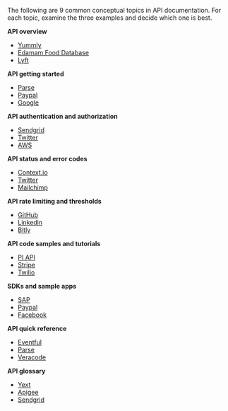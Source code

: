 The following are 9 common conceptual topics in API documentation. For each topic, examine the three examples and decide which one is best.

**API overview**

* [Yummly](https://developer.yummly.com/)
* [Edamam Food Database](https://developer.edamam.com/food-database-api-docs)
* [Lyft](https://developer.lyft.com/docs/overview)

**API getting started**
* [Parse](https://docs.parseplatform.org/parse-server/guide/)
* [Paypal](https://developer.paypal.com/docs/api/overview/)
* [Google](https://developers.google.com/adsense/management/getting_started)

**API authentication and authorization**
* [Sendgrid](https://sendgrid.com/docs/User_Guide/Settings/api_keys.html)
* [Twitter](https://developer.twitter.com/en/docs/basics/authentication/guides/access-tokens.html)
* [AWS](https://docs.aws.amazon.com/AWSECommerceService/latest/DG/HMACSignatures.html)

**API status and error codes**
* [Context.io](https://clearbit.com/docs?python#errors-error-types)
* [Twitter](https://developer.twitter.com/en/docs/basics/response-codes)
* [Mailchimp](http://developer.mailchimp.com/documentation/mailchimp/guides/error-glossary/)

**API rate limiting and thresholds**
* [GitHub](https://developer.github.com/v3/rate_limit/)
* [Linkedin](https://docs.microsoft.com/en-us/linkedin/shared/api-guide/concepts/rate-limits?context=linkedin/consumer/context)
* [Bitly](http://dev.bitly.com/rate_limiting.html)

**API code samples and tutorials**
* [PI API](https://www.projectinsight.net/api/rest-api-code-samples)
* [Stripe](https://stripe.com/docs/checkout/php)
* [Twilio](https://www.twilio.com/docs/quickstart)

**SDKs and sample apps**
* [SAP](https://developers.gigya.com/display/GD/APIs+and+SDKs)
* [Paypal](https://developer.paypal.com/docs/api/quickstart/)
* [Facebook](https://developers.facebook.com/docs/apis-and-sdks)

**API quick reference**
* [Eventful](http://api.eventful.com/docs)
* [Parse](http://docs.parseplatform.org/rest/guide/#quick-reference)
* [Veracode](https://help.veracode.com/reader/LMv_dtSHyb7iIxAQznC~9w/FhxRdiWf5qejrtajmjGtpw)

**API glossary**
* [Yext](http://developer.yext.com/docs/glossary/)
* [Apigee](https://docs.apigee.com/api-platform/reference/glossary)
* [Sendgrid](https://sendgrid.com/docs/glossary/)
